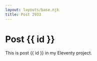 ```yaml
---
layout: layouts/base.njk
title: Post 2933
---
```


# Post {{ id }}

This is post {{ id }} in my Eleventy project.
